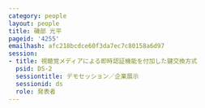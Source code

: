 ```yaml
---
category: people
layout: people
title: 磯部 光平
pageid: '4255'
emailhash: afc218bcdce60f3da7ec7c80158a6d97
session:
- title: 視聴覚メディアによる即時認証機能を付加した鍵交換方式
  psid: DS-2
  sessiontitle: デモセッション／企業展示
  sessionid: ds
  role: 発表者
---
```

